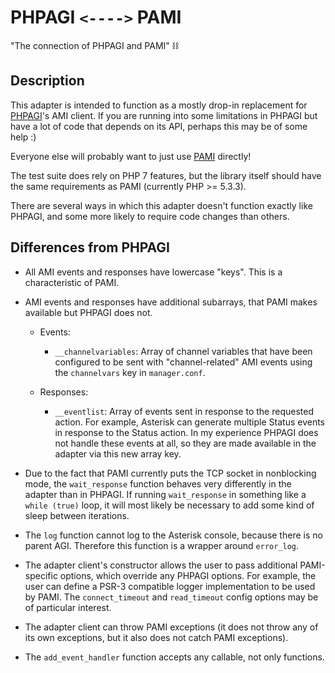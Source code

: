 # PHPAGI `<---->` PAMI

"The connection of PHPAGI and PAMI" ⛓

## Description

This adapter is intended to function as a mostly drop-in replacement for
[PHPAGI](http://phpagi.sourceforge.net/)'s AMI client. If you are running into
some limitations in PHPAGI but have a lot of code that depends on its API,
perhaps this may be of some help :)

Everyone else will probably want to just use
[PAMI](http://marcelog.github.com/PAMI) directly!

The test suite does rely on PHP 7 features, but the library itself should have
the same requirements as PAMI (currently PHP >= 5.3.3).

There are several ways in which this adapter doesn't function exactly like
PHPAGI, and some more likely to require code changes than others.

## Differences from PHPAGI

- All AMI events and responses have lowercase "keys". This is a characteristic
  of PAMI.

- AMI events and responses have additional subarrays, that PAMI makes available
  but PHPAGI does not.

    - Events:

        - `__channelvariables`: Array of channel variables that have been configured
          to be sent with "channel-related" AMI events using the `channelvars` key
          in `manager.conf`.

    - Responses:

        - `__eventlist`: Array of events sent in response to the requested action.
          For example, Asterisk can generate multiple Status events in response to
          the Status action. In my experience PHPAGI does not handle these events at
          all, so they are made available in the adapter via this new array key.

- Due to the fact that PAMI currently puts the TCP socket in nonblocking mode,
  the `wait_response` function behaves very differently in the adapter than in
  PHPAGI. If running `wait_response` in something like a `while (true)` loop, it
  will most likely be necessary to add some kind of sleep between iterations.

- The `log` function cannot log to the Asterisk console, because there is no
  parent AGI. Therefore this function is a wrapper around `error_log`.

- The adapter client's constructor allows the user to pass additional
  PAMI-specific options, which override any PHPAGI options. For example, the user
  can define a PSR-3 compatible logger implementation to be used by PAMI.  The
  `connect_timeout` and `read_timeout` config options may be of particular
  interest.

- The adapter client can throw PAMI exceptions (it does not throw any of its own
  exceptions, but it also does not catch PAMI exceptions).

- The `add_event_handler` function accepts any callable, not only functions.

